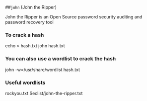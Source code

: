 ##`john` (John the Ripper)

John the Ripper is an Open Source password security auditing and password recovery tool

### To crack a hash
echo <hash> > hash.txt
john hash.txt

### You can also use a wordlist to crack the hash
john -w=/usr/share/wordlist hash.txt

### Useful wordlists
rockyou.txt
Seclist/john-the-ripper.txt
